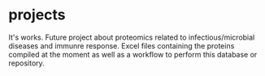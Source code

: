 projects
========
It's works. Future project about proteomics related to infectious/microbial diseases and immunre response.
Excel files containing the proteins compiled at the moment as well as a workflow to perform this database or repository.
